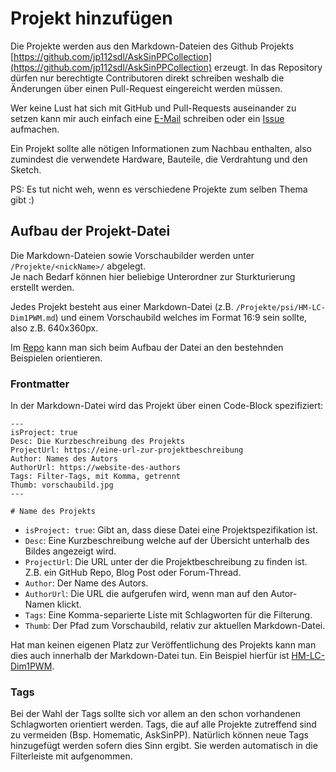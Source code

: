 # Projekt hinzufügen

Die Projekte werden aus den Markdown-Dateien des Github Projekts [https://github.com/jp112sdl/AskSinPPCollection](https://github.com/jp112sdl/AskSinPPCollection) erzeugt. In das Repository dürfen nur berechtigte
Contributoren direkt schreiben weshalb die Änderungen über einen Pull-Request eingereicht werden müssen.

Wer keine Lust hat sich mit GitHub und Pull-Requests auseinander zu setzen kann mir auch
einfach eine [E-Mail](mailto:asppc@psi.cx) schreiben oder ein [Issue](https://github.com/jp112sdl/AskSinPPCollection/issues)
aufmachen.

Ein Projekt sollte alle nötigen Informationen zum Nachbau enthalten, also zumindest die verwendete Hardware, Bauteile, die Verdrahtung und den Sketch. 

PS: Es tut nicht weh, wenn es verschiedene Projekte zum selben Thema gibt :)


## Aufbau der Projekt-Datei

Die Markdown-Dateien sowie Vorschaubilder werden unter `/Projekte/<nickName>/` abgelegt.  
Je nach Bedarf können hier beliebige Unterordner zur Sturkturierung erstellt werden.

Jedes Projekt besteht aus einer Markdown-Datei (z.B. `/Projekte/psi/HM-LC-Dim1PWM.md`)
und einem Vorschaubild welches im Format 16:9 sein sollte, also z.B. 640x360px.

Im [Repo](https://github.com/jp112sdl/AskSinPPCollection/tree/master/Projekte)
kann man sich beim Aufbau der Datei an den bestehnden Beispielen orientieren.
 

### Frontmatter

In der Markdown-Datei wird das Projekt über einen Code-Block spezifiziert:

```plain
---
isProject: true
Desc: Die Kurzbeschreibung des Projekts
ProjectUrl: https://eine-url-zur-projektbeschreibung
Author: Names des Autors
AuthorUrl: https://website-des-authors
Tags: Filter-Tags, mit Komma, getrennt
Thumb: vorschaubild.jpg
---

# Name des Projekts
```

* `isProject: true`: Gibt an, dass diese Datei eine Projektspezifikation ist.
* `Desc`: Eine Kurzbeschreibung welche auf der Übersicht unterhalb des Bildes angezeigt wird.
* `ProjectUrl`: Die URL unter der die Projektbeschreibung zu finden ist. Z.B. ein GitHub Repo, Blog Post oder Forum-Thread.
* `Author`: Der Name des Autors.
* `AuthorUrl`: Die URL die aufgerufen wird, wenn man auf den Autor-Namen klickt.
* `Tags`: Eine Komma-separierte Liste mit Schlagworten für die Filterung.
* `Thumb`: Der Pfad zum Vorschaubild, relativ zur aktuellen Markdown-Datei.

Hat man keinen eigenen Platz zur Veröffentlichung des Projekts kann man dies auch innerhalb der Markdown-Datei tun.
Ein Beispiel hierfür ist [HM-LC-Dim1PWM](https://github.com/jp112sdl/AskSinPPCollection/tree/master/Projekte/psi/HM-LC-Dim1PWM).


### Tags

Bei der Wahl der Tags sollte sich vor allem an den schon vorhandenen Schlagworten orientiert werden.
Tags, die auf alle Projekte zutreffend sind zu vermeiden (Bsp. Homematic, AskSinPP). Natürlich können
neue Tags hinzugefügt werden sofern dies Sinn ergibt. Sie werden automatisch in die Filterleiste mit
aufgenommen.
